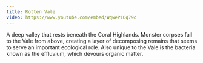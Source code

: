 ```yaml
---
title: Rotten Vale
video: https://www.youtube.com/embed/WqweP1Oq79o
---
```


A deep valley that rests beneath the Coral Highlands. Monster corpses fall to the Vale from above, creating a layer of decomposing remains that seems to serve an important ecological role. Also unique to the Vale is the bacteria known as the effluvium, which devours organic matter.
